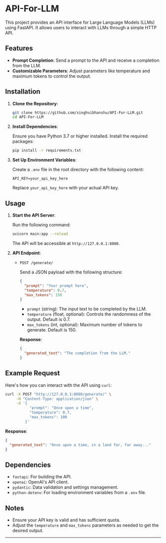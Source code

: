 # API-For-LLM

This project provides an API interface for Large Language Models (LLMs) using FastAPI. It allows users to interact with LLMs through a simple HTTP API.

## Features

- **Prompt Completion**: Send a prompt to the API and receive a completion from the LLM.
- **Customizable Parameters**: Adjust parameters like temperature and maximum tokens to control the output.

## Installation

1. **Clone the Repository**:

   ```bash
   git clone https://github.com/singhvibhanshu/API-For-LLM.git
   cd API-For-LLM
   ```

2. **Install Dependencies**:

   Ensure you have Python 3.7 or higher installed. Install the required packages:

   ```bash
   pip install -r requirements.txt
   ```

3. **Set Up Environment Variables**:

   Create a `.env` file in the root directory with the following content:

   ```env
   API_KEY=your_api_key_here
   ```

   Replace `your_api_key_here` with your actual API key.

## Usage

1. **Start the API Server**:

   Run the following command:

   ```bash
   uvicorn main:app --reload
   ```

   The API will be accessible at `http://127.0.0.1:8000`.

2. **API Endpoint**:

   - `POST /generate/`

     Send a JSON payload with the following structure:

     ```json
     {
       "prompt": "Your prompt here",
       "temperature": 0.7,
       "max_tokens": 150
     }
     ```

     - `prompt` (string): The input text to be completed by the LLM.
     - `temperature` (float, optional): Controls the randomness of the output. Default is 0.7.
     - `max_tokens` (int, optional): Maximum number of tokens to generate. Default is 150.

     **Response**:

     ```json
     {
       "generated_text": "The completion from the LLM."
     }
     ```

## Example Request

Here's how you can interact with the API using `curl`:

```bash
curl -X POST "http://127.0.0.1:8000/generate/" \
     -H "Content-Type: application/json" \
     -d '{
           "prompt": "Once upon a time",
           "temperature": 0.7,
           "max_tokens": 100
         }'
```

**Response**:

```json
{
  "generated_text": "Once upon a time, in a land far, far away..."
}
```

## Dependencies

- `fastapi`: For building the API.
- `openai`: OpenAI's API client.
- `pydantic`: Data validation and settings management.
- `python-dotenv`: For loading environment variables from a `.env` file.

## Notes

- Ensure your API key is valid and has sufficient quota.
- Adjust the `temperature` and `max_tokens` parameters as needed to get the desired output.

---